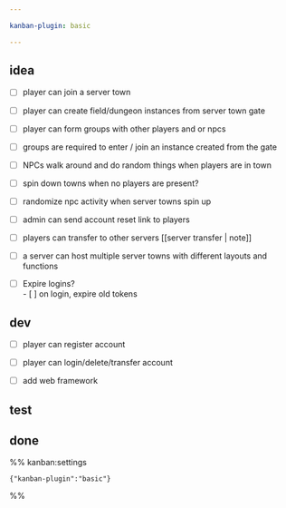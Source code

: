 ```yaml
---

kanban-plugin: basic

---
```


## idea

- [ ] player can join a server town
- [ ] player can create field/dungeon instances from server town gate
- [ ] player can form groups with other players and or npcs
- [ ] groups are required to enter / join an instance created from the gate
- [ ] NPCs walk around and do random things when players are in town
- [ ] spin down towns when no players are present?
- [ ] randomize npc activity when server towns spin up
- [ ] admin can send account reset link to players
- [ ] players can transfer to other servers [[server transfer | note]]
- [ ] a server can host multiple server towns with different layouts and functions
- [ ] Expire logins?<br>- [ ] on login, expire old tokens


## dev

- [ ] player can register account
- [ ] player can login/delete/transfer account
- [ ] add web framework


## test



## done





%% kanban:settings
```
{"kanban-plugin":"basic"}
```
%%